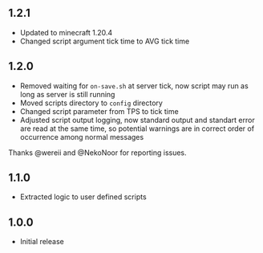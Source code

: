 ## 1.2.1
- Updated to minecraft 1.20.4
- Changed script argument tick time to AVG tick time

## 1.2.0
- Removed waiting for `on-save.sh` at server tick, now script may run as long as server is still running
- Moved scripts directory to `config` directory
- Changed script parameter from TPS to tick time
- Adjusted script output logging, now standard output and standart error are read at the same time, so potential warnings are in correct order of occurrence among normal messages

Thanks @wereii and @NekoNoor for reporting issues. 
## 1.1.0
- Extracted logic to user defined scripts
## 1.0.0
- Initial release